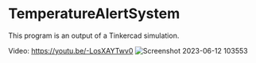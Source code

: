 # TemperatureAlertSystem
This program is an output of a Tinkercad simulation.

Video: https://youtu.be/-LosXAYTwv0
![Screenshot 2023-06-12 103553](https://github.com/DimuthuDKA/TemperatureAlertSystem/assets/102851176/d3673de3-b15c-422d-82a2-02196382d343)
